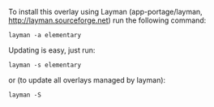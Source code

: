 To install this overlay using Layman (app-portage/layman, http://layman.sourceforge.net) run the following command:

    layman -a elementary

Updating is easy, just run:

    layman -s elementary

or (to update all overlays managed by layman):

    layman -S

